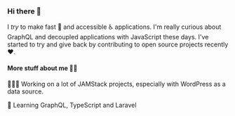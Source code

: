 ### Hi there 👋

I *try* to make fast 🚀 and accessible ♿️ applications. I'm really curious about GraphQL and decoupled applications with JavaScript these days. I've started to try and give back by contributing to open source projects recently ♥️.

#### More stuff about me 🏌️‍♂️
🚵🏾‍♂️ Working on a lot of JAMStack projects, especially with WordPress as a data source.

📕 Learning GraphQL, TypeScript and Laravel


<!--
**jacobarriola/jacobarriola** is a ✨ _special_ ✨ repository because its `README.md` (this file) appears on your GitHub profile.

Here are some ideas to get you started:

- 🔭 I’m currently working on ...
- 🌱 I’m currently learning ...
- 👯 I’m looking to collaborate on ...
- 🤔 I’m looking for help with ...
- 💬 Ask me about ...
- 📫 How to reach me: ...
- 😄 Pronouns: ...
- ⚡ Fun fact: ...
-->
